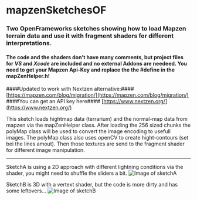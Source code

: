 # mapzenSketchesOF

### Two OpenFrameworks sketches showing how to load Mapzen terrain data and use it with fragment shaders for different interpretations.
#### The code and the shaders don't have many comments, but project files for _VS_ and _Xcode_ are included and no external Addons are needeed. You need to get your Mapzen Api-Key and replace the the #define in the mapZenHelper.h!

####Updated to work with Nextzen alternative:####
[https://mapzen.com/blog/migration/](https://mapzen.com/blog/migration/)
####You can get an API key here####
[https://www.nextzen.org/](https://www.nextzen.org/)


This sketch loads hightmap data (terrarium) and the normal-map data from mapzen
 via the mapZenHelper class. After loading the 256 sized chunks the polyMap class
 will be used to convert the image encoding to usefull images. The polyMap class
 also uses openCV to create hight-contours (set bei the lines amout). Then those
 textures are send to the fragment shader for different image manipulation.
 



 
 ---
 SketchA is using a 2D approach with different lightning conditions via the shader, you might need to shuffle the sliders a bit.
![Image of sketchA](https://c1.staticflickr.com/5/4320/36187433925_97602705b0_o.png)

SketchB is 3D with a vertext shader, but the code is more dirty and has some leftovers...
![Image of sketchB](https://c1.staticflickr.com/5/4297/36187434125_110e16d960_o.png)
